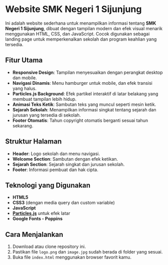 # Website SMK Negeri 1 Sijunjung

Ini adalah website sederhana untuk menampilkan informasi tentang **SMK Negeri 1 Sijunjung**, dibuat dengan tampilan modern dan efek visual menarik menggunakan HTML, CSS, dan JavaScript. Cocok digunakan sebagai landing page untuk memperkenalkan sekolah dan program keahlian yang tersedia.

## Fitur Utama

- **Responsive Design**: Tampilan menyesuaikan dengan perangkat desktop dan mobile.
- **Navigasi Dinamis**: Menu hamburger untuk mobile, dan efek transisi yang halus.
- **Particles.js Background**: Efek partikel interaktif di latar belakang yang membuat tampilan lebih hidup.
- **Animasi Teks Ketik**: Sambutan teks yang muncul seperti mesin ketik.
- **Sejarah Sekolah**: Menampilkan informasi singkat tentang sejarah dan jurusan yang tersedia di sekolah.
- **Footer Otomatis**: Tahun copyright otomatis berganti sesuai tahun sekarang.

## Struktur Halaman

- **Header**: Logo sekolah dan menu navigasi.
- **Welcome Section**: Sambutan dengan efek ketikan.
- **Sejarah Section**: Sejarah singkat dan jurusan sekolah.
- **Footer**: Informasi pembuat dan hak cipta.

## Teknologi yang Digunakan

- **HTML5**
- **CSS3** (dengan media query dan custom variable)
- **JavaScript**
- **[Particles.js](https://vincentgarreau.com/particles.js/)** untuk efek latar
- **Google Fonts - Poppins**

## Cara Menjalankan

1. Download atau clone repository ini.
2. Pastikan file `logo.png` dan `image.jpg` sudah berada di folder yang sesuai.
3. Buka file `index.html` menggunakan browser favorit kamu.
